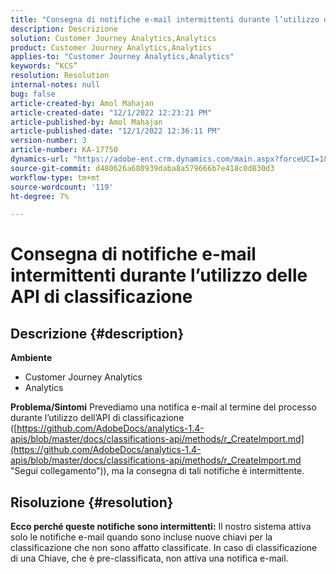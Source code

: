 ```yaml
---
title: "Consegna di notifiche e-mail intermittenti durante l’utilizzo delle API di classificazione"
description: Descrizione
solution: Customer Journey Analytics,Analytics
product: Customer Journey Analytics,Analytics
applies-to: "Customer Journey Analytics,Analytics"
keywords: “KCS”
resolution: Resolution
internal-notes: null
bug: false
article-created-by: Amol Mahajan
article-created-date: "12/1/2022 12:23:21 PM"
article-published-by: Amol Mahajan
article-published-date: "12/1/2022 12:36:11 PM"
version-number: 3
article-number: KA-17750
dynamics-url: "https://adobe-ent.crm.dynamics.com/main.aspx?forceUCI=1&pagetype=entityrecord&etn=knowledgearticle&id=d08d72ee-7271-ed11-9561-6045bd006793"
source-git-commit: d480626a680939daba8a579666b7e418c0d830d3
workflow-type: tm+mt
source-wordcount: '119'
ht-degree: 7%

---
```


# Consegna di notifiche e-mail intermittenti durante l’utilizzo delle API di classificazione

## Descrizione {#description}

<b>Ambiente</b>
- Customer Journey Analytics
- Analytics



<b>Problema/Sintomi</b>
Prevediamo una notifica e-mail al termine del processo durante l’utilizzo dell’API di classificazione ([https://github.com/AdobeDocs/analytics-1.4-apis/blob/master/docs/classifications-api/methods/r_CreateImport.md](https://github.com/AdobeDocs/analytics-1.4-apis/blob/master/docs/classifications-api/methods/r_CreateImport.md "Segui collegamento")), ma la consegna di tali notifiche è intermittente.


## Risoluzione {#resolution}

<b>Ecco perché queste notifiche sono intermittenti:</b>
Il nostro sistema attiva solo le notifiche e-mail quando sono incluse nuove chiavi per la classificazione che non sono affatto classificate. In caso di classificazione di una Chiave, che è pre-classificata, non attiva una notifica e-mail.
